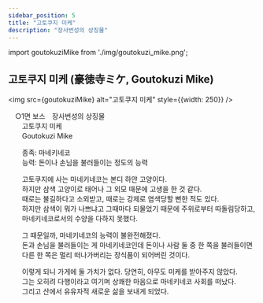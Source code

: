 ```yaml
---
sidebar_position: 5
title: "고토쿠지 미케"
description: "장사번성의 상징물"
---
```


import goutokuziMike from './img/goutokuzi_mike.png';

## 고토쿠지 미케 (豪徳寺ミケ, Goutokuzi Mike)

<img src={goutokuziMike} alt="고토쿠지 미케" style={{width: 250}} />

　○1면 보스　장사번성의 상징물  
　　고토쿠지 미케  
　　Goutokuzi Mike  

　　종족: 마네키네코  
　　능력: 돈이나 손님을 불러들이는 정도의 능력  

　　고토쿠지에 사는 마네키네코는 본디 하얀 고양이다.  
　　하지만 삼색 고양이로 태어나 그 외모 때문에 고생을 한 것 같다.  
　　때로는 불길하다고 소외받고, 때로는 강제로 염색당할 뻔한 적도 있다.  
　　하지만 삼색이 뭐가 나쁘냐고 그때마다 되물었기 때문에 주위로부터 따돌림당하고,  
　　마네키네코로서의 수양을 다하지 못했다.  

　　그 때문일까, 마네키네코의 능력이 불완전해졌다.  
　　돈과 손님을 불러들이는 게 마네키네코인데 돈이나 사람 둘 중 한 쪽을 불러들이면  
　　다른 한 쪽은 멀리 떠나가버리는 장식품이 되어버린 것이다.  

　　이렇게 되니 가게에 둘 가치가 없다. 당연히, 아무도 미케를 받아주지 않았다.  
　　그는 오히려 다행이라고 여기며 상쾌한 마음으로 마네키네코 사회를 떠났다.  
　　그리고 산에서 유유자적 새로운 삶을 보내게 되었다.  
